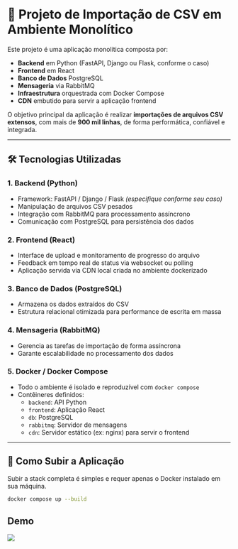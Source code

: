 # 🧩 Projeto de Importação de CSV em Ambiente Monolítico

Este projeto é uma aplicação monolítica composta por:

- **Backend** em Python (FastAPI, Django ou Flask, conforme o caso)
- **Frontend** em React
- **Banco de Dados** PostgreSQL
- **Mensageria** via RabbitMQ
- **Infraestrutura** orquestrada com Docker Compose
- **CDN** embutido para servir a aplicação frontend

O objetivo principal da aplicação é realizar **importações de arquivos CSV extensos**, com mais de **900 mil linhas**, de forma performática, confiável e integrada.

---

## 🛠️ Tecnologias Utilizadas

### 1. Backend (Python)
- Framework: FastAPI / Django / Flask *(especifique conforme seu caso)*
- Manipulação de arquivos CSV pesados
- Integração com RabbitMQ para processamento assíncrono
- Comunicação com PostgreSQL para persistência dos dados

### 2. Frontend (React)
- Interface de upload e monitoramento de progresso do arquivo
- Feedback em tempo real de status via websocket ou polling
- Aplicação servida via CDN local criada no ambiente dockerizado

### 3. Banco de Dados (PostgreSQL)
- Armazena os dados extraídos do CSV
- Estrutura relacional otimizada para performance de escrita em massa

### 4. Mensageria (RabbitMQ)
- Gerencia as tarefas de importação de forma assíncrona
- Garante escalabilidade no processamento dos dados

### 5. Docker / Docker Compose
- Todo o ambiente é isolado e reproduzível com `docker compose`
- Contêineres definidos:
  - `backend`: API Python
  - `frontend`: Aplicação React
  - `db`: PostgreSQL
  - `rabbitmq`: Servidor de mensagens
  - `cdn`: Servidor estático (ex: nginx) para servir o frontend

---

## 🚀 Como Subir a Aplicação

Subir a stack completa é simples e requer apenas o Docker instalado em sua máquina.

```bash
docker compose up --build
```

## Demo
![](demonstracao.gif)